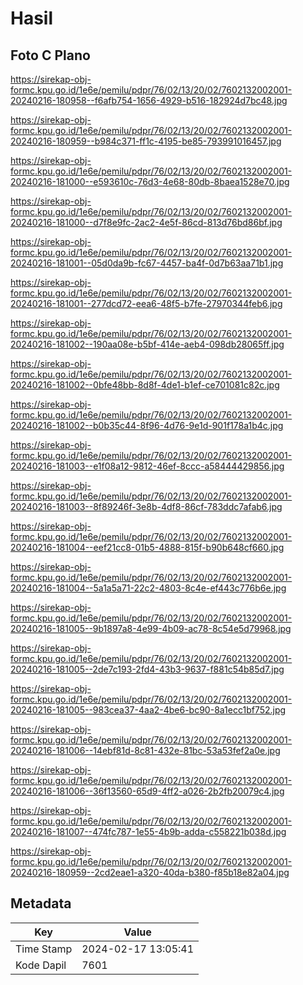 # Hasil

## Foto C Plano

https://sirekap-obj-formc.kpu.go.id/1e6e/pemilu/pdpr/76/02/13/20/02/7602132002001-20240216-180958--f6afb754-1656-4929-b516-182924d7bc48.jpg

https://sirekap-obj-formc.kpu.go.id/1e6e/pemilu/pdpr/76/02/13/20/02/7602132002001-20240216-180959--b984c371-ff1c-4195-be85-793991016457.jpg

https://sirekap-obj-formc.kpu.go.id/1e6e/pemilu/pdpr/76/02/13/20/02/7602132002001-20240216-181000--e593610c-76d3-4e68-80db-8baea1528e70.jpg

https://sirekap-obj-formc.kpu.go.id/1e6e/pemilu/pdpr/76/02/13/20/02/7602132002001-20240216-181000--d7f8e9fc-2ac2-4e5f-86cd-813d76bd86bf.jpg

https://sirekap-obj-formc.kpu.go.id/1e6e/pemilu/pdpr/76/02/13/20/02/7602132002001-20240216-181001--05d0da9b-fc67-4457-ba4f-0d7b63aa71b1.jpg

https://sirekap-obj-formc.kpu.go.id/1e6e/pemilu/pdpr/76/02/13/20/02/7602132002001-20240216-181001--277dcd72-eea6-48f5-b7fe-27970344feb6.jpg

https://sirekap-obj-formc.kpu.go.id/1e6e/pemilu/pdpr/76/02/13/20/02/7602132002001-20240216-181002--190aa08e-b5bf-414e-aeb4-098db28065ff.jpg

https://sirekap-obj-formc.kpu.go.id/1e6e/pemilu/pdpr/76/02/13/20/02/7602132002001-20240216-181002--0bfe48bb-8d8f-4de1-b1ef-ce701081c82c.jpg

https://sirekap-obj-formc.kpu.go.id/1e6e/pemilu/pdpr/76/02/13/20/02/7602132002001-20240216-181002--b0b35c44-8f96-4d76-9e1d-901f178a1b4c.jpg

https://sirekap-obj-formc.kpu.go.id/1e6e/pemilu/pdpr/76/02/13/20/02/7602132002001-20240216-181003--e1f08a12-9812-46ef-8ccc-a58444429856.jpg

https://sirekap-obj-formc.kpu.go.id/1e6e/pemilu/pdpr/76/02/13/20/02/7602132002001-20240216-181003--8f89246f-3e8b-4df8-86cf-783ddc7afab6.jpg

https://sirekap-obj-formc.kpu.go.id/1e6e/pemilu/pdpr/76/02/13/20/02/7602132002001-20240216-181004--eef21cc8-01b5-4888-815f-b90b648cf660.jpg

https://sirekap-obj-formc.kpu.go.id/1e6e/pemilu/pdpr/76/02/13/20/02/7602132002001-20240216-181004--5a1a5a71-22c2-4803-8c4e-ef443c776b6e.jpg

https://sirekap-obj-formc.kpu.go.id/1e6e/pemilu/pdpr/76/02/13/20/02/7602132002001-20240216-181005--9b1897a8-4e99-4b09-ac78-8c54e5d79968.jpg

https://sirekap-obj-formc.kpu.go.id/1e6e/pemilu/pdpr/76/02/13/20/02/7602132002001-20240216-181005--2de7c193-2fd4-43b3-9637-f881c54b85d7.jpg

https://sirekap-obj-formc.kpu.go.id/1e6e/pemilu/pdpr/76/02/13/20/02/7602132002001-20240216-181005--983cea37-4aa2-4be6-bc90-8a1ecc1bf752.jpg

https://sirekap-obj-formc.kpu.go.id/1e6e/pemilu/pdpr/76/02/13/20/02/7602132002001-20240216-181006--14ebf81d-8c81-432e-81bc-53a53fef2a0e.jpg

https://sirekap-obj-formc.kpu.go.id/1e6e/pemilu/pdpr/76/02/13/20/02/7602132002001-20240216-181006--36f13560-65d9-4ff2-a026-2b2fb20079c4.jpg

https://sirekap-obj-formc.kpu.go.id/1e6e/pemilu/pdpr/76/02/13/20/02/7602132002001-20240216-181007--474fc787-1e55-4b9b-adda-c558221b038d.jpg

https://sirekap-obj-formc.kpu.go.id/1e6e/pemilu/pdpr/76/02/13/20/02/7602132002001-20240216-180959--2cd2eae1-a320-40da-b380-f85b18e82a04.jpg


## Metadata

| Key        | Value               |
| ---------- | ------------------- |
| Time Stamp | 2024-02-17 13:05:41 |
| Kode Dapil | 7601                |



